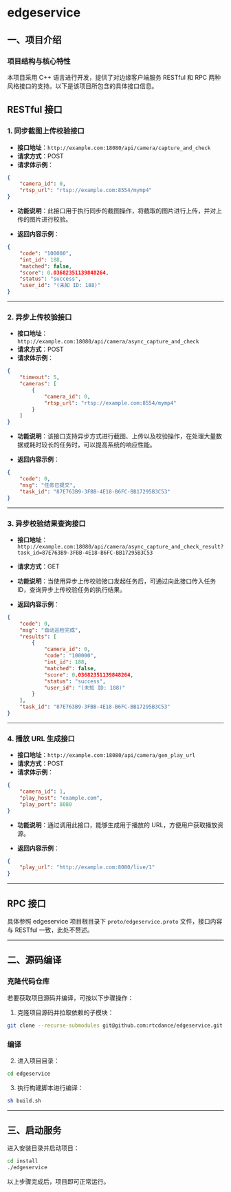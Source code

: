 # edgeservice

## 一、项目介绍

### 项目结构与核心特性

本项目采用 C++ 语言进行开发，提供了对边缘客户端服务 RESTful 和 RPC 两种风格接口的支持。以下是该项目所包含的具体接口信息。

## RESTful 接口

### 1. 同步截图上传校验接口

- **接口地址**：`http://example.com:18080/api/camera/capture_and_check`
- **请求方式**：POST
- **请求体示例**：

```json
{
    "camera_id": 0,
    "rtsp_url": "rtsp://example.com:8554/mymp4"
}
```

- **功能说明**：此接口用于执行同步的截图操作，将截取的图片进行上传，并对上传的图片进行校验。

- **返回内容示例**：

```json
{
    "code": "100000",
    "int_id": 188,
    "matched": false,
    "score": 0.03682351139848264,
    "status": "success",
    "user_id": "(未知 ID: 188)"
}
```

---

### 2. 异步上传校验接口

- **接口地址**：`http://example.com:18080/api/camera/async_capture_and_check`
- **请求方式**：POST
- **请求体示例**：

```json
{
    "timeout": 5,
    "cameras": [
        {
            "camera_id": 0,
            "rtsp_url": "rtsp://example.com:8554/mymp4"
        }
    ]
}
```

- **功能说明**：该接口支持异步方式进行截图、上传以及校验操作，在处理大量数据或耗时较长的任务时，可以提高系统的响应性能。

- **返回内容示例**：

```json
{
    "code": 0,
    "msg": "任务已提交",
    "task_id": "87E763B9-3FBB-4E18-B6FC-BB17295B3C53"
}
```

---

### 3. 异步校验结果查询接口

- **接口地址**：`http://example.com:18080/api/camera/async_capture_and_check_result?task_id=87E763B9-3FBB-4E18-B6FC-BB17295B3C53`
- **请求方式**：GET
- **功能说明**：当使用异步上传校验接口发起任务后，可通过向此接口传入任务 ID，查询异步上传校验任务的执行结果。

- **返回内容示例**：

```json
{
    "code": 0,
    "msg": "自动巡检完成",
    "results": [
        {
            "camera_id": 0,
            "code": "100000",
            "int_id": 188,
            "matched": false,
            "score": 0.03682351139848264,
            "status": "success",
            "user_id": "(未知 ID: 188)"
        }
    ],
    "task_id": "87E763B9-3FBB-4E18-B6FC-BB17295B3C53"
}
```

---

### 4. 播放 URL 生成接口

- **接口地址**：`http://example.com:18080/api/camera/gen_play_url`
- **请求方式**：POST
- **请求体示例**：

```json
{
    "camera_id": 1,
    "play_host": "example.com",
    "play_port": 8080
}
```

- **功能说明**：通过调用此接口，能够生成用于播放的 URL，方便用户获取播放资源。

- **返回内容示例**：

```json
{
    "play_url": "http://example.com:8080/live/1"
}
```

---

## RPC 接口

具体参照 edgeservice 项目根目录下 `proto/edgeservice.proto` 文件，接口内容与 RESTful 一致，此处不赘述。

---

## 二、源码编译

### 克隆代码仓库

若要获取项目源码并编译，可按以下步骤操作：

1. 克隆项目源码并拉取依赖的子模块：

```bash
git clone --recurse-submodules git@github.com:rtcdance/edgeservice.git
```

### 编译

2. 进入项目目录：

```bash
cd edgeservice
```

3. 执行构建脚本进行编译：

```bash
sh build.sh
```

---

## 三、启动服务

进入安装目录并启动项目：

```bash
cd install
./edgeservice
```

以上步骤完成后，项目即可正常运行。
